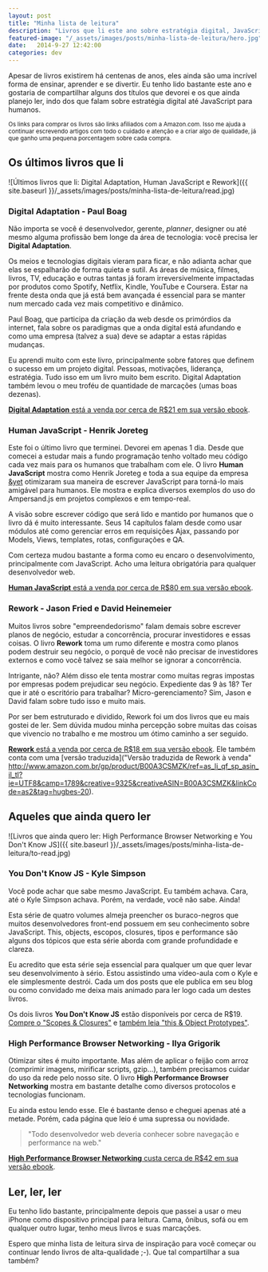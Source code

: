 ```yaml
---
layout: post
title: "Minha lista de leitura"
description: "Livros que li este ano sobre estratégia digital, JavaScript e empresas, além de alguns que ainda quero ler"
featured-image: "/_assets/images/posts/minha-lista-de-leitura/hero.jpg"
date:   2014-9-27 12:42:00
categories: dev
---
```


Apesar de livros existirem há centenas de anos, eles ainda são uma incrível forma de ensinar, aprender e se divertir. Eu tenho lido bastante este ano e gostaria de compartilhar alguns dos títulos que devorei e os que ainda planejo ler, indo dos que falam sobre estratégia digital até JavaScript para humanos.

<!--more-->

<small>Os links para comprar os livros são links afiliados com a Amazon.com. Isso me ajuda a continuar escrevendo artigos com todo o cuidado e atenção e a criar algo de qualidade, já que ganho uma pequena porcentagem sobre cada compra.</small>

## Os últimos livros que li

![Últimos livros que li: Digital Adaptation, Human JavaScript e Rework]({{ site.baseurl }}/_assets/images/posts/minha-lista-de-leitura/read.jpg)

### Digital Adaptation - Paul Boag
Não importa se você é desenvolvedor, gerente, *planner*, designer ou até mesmo alguma profissão bem longe da área de tecnologia: você precisa ler **Digital Adaptation**.

Os meios e tecnologias digitais vieram para ficar, e não adianta achar que elas se espalharão de forma quieta e sutil. As áreas de música, filmes, livros, TV, educação e outras tantas já foram irreversivelmente impactadas por produtos como Spotify, Netflix, Kindle, YouTube e Coursera. Estar na frente desta onda que já está bem avançada é essencial para se manter num mercado cada vez mais competitivo e dinâmico.

Paul Boag, que participa da criação da web desde os primórdios da internet, fala sobre os paradigmas que a onda digital está afundando e como uma empresa (talvez a sua) deve se adaptar a estas rápidas mudanças.

Eu aprendi muito com este livro, principalmente sobre fatores que definem o sucesso em um projeto digital. Pessoas, motivações, liderança, estratégia. Tudo isso em um livro muito bem escrito. Digital Adaptation também levou o meu troféu de quantidade de marcações (umas boas dezenas).

[**Digital Adaptation** está a venda por cerca de R$21 em sua versão ebook](http://www.amazon.com.br/gp/product/B00IOJ3MWC/ref=as_li_qf_sp_asin_tl?ie=UTF8&camp=1789&creative=9325&creativeASIN=B00IOJ3MWC&linkCode=as2&tag=hugbes-20).

### Human JavaScript - Henrik Joreteg
Este foi o último livro que terminei. Devorei em apenas 1 dia. Desde que comecei a estudar mais a fundo programação tenho voltado meu código cada vez mais para os humanos que trabalham com ele. O livro **Human JavaScript** mostra como Henrik Joreteg e toda a sua equipe da empresa [&yet](https://andyet.com) otimizaram sua maneira de escrever JavaScript para torná-lo mais amigável para humanos. Ele mostra e explica diversos exemplos do uso do Ampersand.js em projetos complexos e em tempo-real.

A visão sobre escrever código que será lido e mantido por humanos que o livro dá é muito interessante. Seus 14 capítulos falam desde como usar módulos até como gerenciar erros em requisições Ajax, passando por Models, Views, templates, rotas, configurações e QA.

Com certeza mudou bastante a forma como eu encaro o desenvolvimento, principalmente com JavaScript. Acho uma leitura obrigatória para qualquer desenvolvedor web.

[**Human JavaScript** está a venda por cerca de R$80 em sua versão ebook](http://www.amazon.com.br/gp/product/B00G9FGHFW/ref=as_li_qf_sp_asin_il_tl?ie=UTF8&camp=1789&creative=9325&creativeASIN=B00G9FGHFW&linkCode=as2&tag=hugbes-20).

### Rework - Jason Fried e David Heinemeier
Muitos livros sobre "empreendedorismo" falam demais sobre escrever planos de negócio, estudar a concorrência, procurar investidores e essas coisas. O livro **Rework** toma um rumo diferente e mostra como planos podem destruir seu negócio, o porquê de você não precisar de investidores externos e como você talvez se saia melhor se ignorar a concorrência.

Intrigante, não? Além disso ele tenta mostrar como muitas regras impostas por empresas podem prejudicar seu negócio. Expediente das 9 às 18? Ter que ir até o escritório para trabalhar? Micro-gerenciamento? Sim, Jason e David falam sobre tudo isso e muito mais.

Por ser bem estruturado e dividido, Rework foi um dos livros que eu mais gostei de ler. Sem dúvida mudou minha percepção sobre muitas das coisas que vivencio no trabalho e me mostrou um ótimo caminho a ser seguido.

[**Rework** está a venda por cerca de R$18 em sua versão ebook](http://www.amazon.com.br/gp/product/B002MUAJ2A/ref=as_li_qf_sp_asin_il_tl?ie=UTF8&camp=1789&creative=9325&creativeASIN=B002MUAJ2A&linkCode=as2&tag=hugbes-20). Ele também conta com uma [versão traduzida]("Versão traduzida de Rework à venda" http://www.amazon.com.br/gp/product/B00A3CSMZK/ref=as_li_qf_sp_asin_il_tl?ie=UTF8&camp=1789&creative=9325&creativeASIN=B00A3CSMZK&linkCode=as2&tag=hugbes-20).

## Aqueles que ainda quero ler

![Livros que ainda quero ler: High Performance Browser Networking e You Don't Know JS]({{ site.baseurl }}/_assets/images/posts/minha-lista-de-leitura/to-read.jpg)

### You Don't Know JS - Kyle Simpson
Você pode achar que sabe mesmo JavaScript. Eu também achava. Cara, até o Kyle Simpson achava. Porém, na verdade, você não sabe. Ainda!

Esta série de quatro volumes almeja preencher os buraco-negros que muitos desenvolvedores front-end possuem em seu conhecimento sobre JavaScript. This, objects, escopos, closures, tipos e performance são alguns dos tópicos que esta série aborda com grande profundidade e clareza.

Eu acredito que esta série seja essencial para qualquer um que quer levar seu desenvolvimento à sério. Estou assistindo uma vídeo-aula com o Kyle e ele simplesmente destrói. Cada um dos posts que ele publica em seu blog ou como convidado me deixa mais animado para ler logo cada um destes livros.

Os dois livros **You Don't Know JS** estão disponíveis por cerca de R$19. [Compre o "Scopes & Closures"](http://www.amazon.com.br/gp/product/B00IV3J2A2/ref=as_li_qf_sp_asin_il_tl?ie=UTF8&camp=1789&creative=9325&creativeASIN=B00IV3J2A2&linkCode=as2&tag=hugbes-20) e [também leia "this & Object Prototypes"](http://www.amazon.com.br/gp/product/B00LPUIB9G/ref=as_li_qf_sp_asin_il_tl?ie=UTF8&camp=1789&creative=9325&creativeASIN=B00LPUIB9G&linkCode=as2&tag=hugbes-20).

### High Performance Browser Networking - Ilya Grigorik
Otimizar sites é muito importante. Mas além de aplicar o feijão com arroz (comprimir imagens, mirificar scripts, gzip…), também precisamos cuidar do uso da rede pelo nosso site. O livro **High Performance Browser Networking** mostra em bastante detalhe como diversos protocolos e tecnologias funcionam.

Eu ainda estou lendo esse. Ele é bastante denso e cheguei apenas até a metade. Porém, cada página que leio é uma supressa ou novidade.

<blockquote class="pullquote">"Todo desenvolvedor web deveria conhecer sobre navegação e performance na web."</blockquote>

[**High Performance Browser Networking** custa cerca de R$42 em sua versão ebook](http://www.amazon.com.br/gp/product/B00FM0OC4S/ref=as_li_qf_sp_asin_il_tl?ie=UTF8&camp=1789&creative=9325&creativeASIN=B00FM0OC4S&linkCode=as2&tag=hugbes-20).

## Ler, ler, ler
Eu tenho lido bastante, principalmente depois que passei a usar o meu iPhone como dispositivo principal para leitura. Cama, ônibus, sofá ou em qualquer outro lugar, tenho meus livros e suas marcações.

Espero que minha lista de leitura sirva de inspiração para você começar ou continuar lendo livros de alta-qualidade ;-). Que tal compartilhar a sua também?